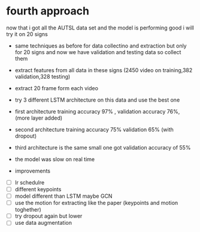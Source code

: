 # fourth approach


now that i got all the AUTSL data set and the model is performing good i will try it on 20 signs


- same techniques as before for data collectino and extraction but only for 20 signs and now we have validation and testing data so collect them
- extract features from all data in these signs (2450 video on training,382 validation,328 testing)
- extract 20 frame form each video 
- try 3 different LSTM architecture on this data and use the best one
- first architecture training accuracy 97% , validation accuracy 76%, (more layer added)
- second architecture training accuracy 75% validation 65%   (with dropout)
- third architecture is the same small one got validation accuracy of 55% 
- the model was slow on real time 



- improvements

- [ ] lr schedulre
- [ ] different keypoints 
- [ ] model different than LSTM maybe GCN 
- [ ] use the motion for extracting like the paper (keypoints and motion toghether)
- [ ] try dropout again but lower
- [ ] use data augmentation
